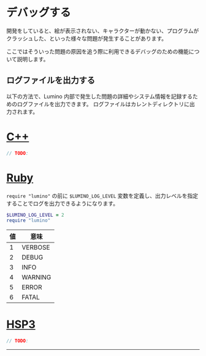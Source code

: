 デバッグする
==========

開発をしていると、絵が表示されない、キャラクターが動かない、プログラムがクラッシュした、といった様々な問題が発生することがあります。

ここではそういった問題の原因を追う際に利用できるデバッグのための機能について説明します。


ログファイルを出力する
----------

以下の方法で、Lumino 内部で発生した問題の詳細やシステム情報を記録するためのログファイルを出力できます。
ログファイルはカレントディレクトリに出力されます。

# [C++](#tab/lang-cpp)

```cpp
// TODO:
```

# [Ruby](#tab/lang-ruby)

`require "lumino"` の前に `$LUMINO_LOG_LEVEL` 変数を定義し、出力レベルを指定することでログを出力できるようになります。

```ruby
$LUMINO_LOG_LEVEL = 2
require "lumino"
```

| 値 | 意味 |
|---|---|
| 1 | VERBOSE |
| 2 | DEBUG |
| 3 | INFO |
| 4 | WARNING |
| 5 | ERROR |
| 6 | FATAL |

# [HSP3](#tab/lang-hsp3)

```c
// TODO:
```

---

